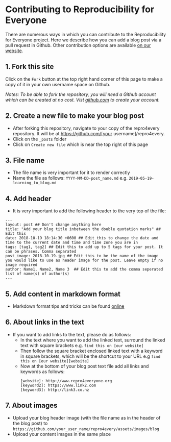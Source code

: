 # Contributing to Reproducibility for Everyone

There are numerous ways in which you can contribute to the Reproducibility for Everyone project. Here we describe how you can add a blog 
post via a pull request in Github. Other contribution options are available [on our website]({{site.url}}/pages/contribute.html).

## 1. Fork this site

Click on the `Fork` button at the top right hand corner of this page to make a copy of it in your own username space on Github.

_Notes: To be able to fork the repository, you will need a Github account which can be created at no cost. Vist [github.com](https://github.com) to create your account._

## 2. Create a new file to make your blog post

- After forking this repository, navigate to your copy of the repro4every repository. It will be at https://github.com/[your username]/repro4every.
- Click on the `_posts` folder 
- Click on `Create new file` which is near the top right of this page


## 3. File name

- The file name is very important for it to render correctly
- Name the file as follows:
  `YYYY-MM-DD-post_name.md`
  e.g. `2019-05-19-learning_to_blog.md`
  
## 4. Add header

- It is very important to add the following header to the very top of the file:

```
---
layout: post ## Don't change anything here
title: "Add your blog title inbetween the double quotation marks" ## Edit this
date: 2018-10-19 18:14:30 +0600 ## Edit this to change the date and time to the current date and time and time zone you are in
tags: [tag1, tag2] ## Edit this to add up to 5 tags for your post. It can be phrases. Comma separated
post_image: 2018-10-19.jpg ## Edit this to be the name of the image you would like to use as header image for the post. Leave empty if no image required
author: Name1, Name2, Name 3  ## Edit this to add the comma seperated list of name(s) of author(s)
---
```

## 5. Add content in markdown format 

- Markdown format tips and tricks can be found [online](https://www.makeuseof.com/tag/printable-markdown-cheat-sheet/) 

## 6. About links in the text

- If you want to add links to the text, please do as follows:
  - In the text where you want to add the linked text, surround the linked text with square brackets e.g. `find this on [our website]`
  - Then follow the square bracket enclosed linked text with a keyword in square brackets, which will be the shortcut to your URL e.g `find this on [our website][website]`
  - Now at the bottom of your blog post text file add all links and keywords as follows:
    ```
    [website]: http://www.repro4everyone.org
    [keyword2]: https://www.link2.com
    [keyword3]: http://link3.co.nz
    ```
    
## 7. About images

- Upload your blog header image (with the file name as in the header of the blog post) to `https://github.com/your_user_name/repro4every/assets/images/blog` 
- Upload your content images in the same place

